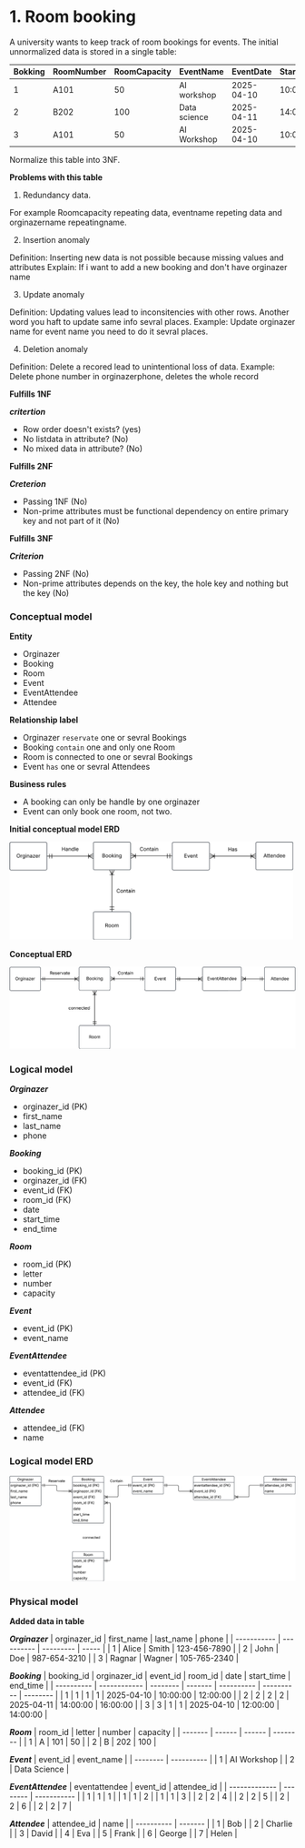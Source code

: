  # 1. Room booking
 
 A university wants to keep track of room bookings for events. The initial unnormalized data is stored in a single table:


|Bokking|RoomNumber|RoomCapacity|EventName   |EventDate |StartTime|EndTime|OrginazerName|OrginazerPhone|Attandee              |
|------ |----------|------------|---------   |--------- |---------|-------|-------------|--------------|--------              |
|  1    | A101     | 50         |AI workshop |2025-04-10|10:00    |12:00  |Alice Smith  | 123-456-78900|Bob,Charlie,David     |
|  2    | B202     | 100        |Data science|2025-04-11|14:00    |16:00  |John Doe     | 987-654-3210 |Eva,Frank,George,Helen|
|  3    | A101     | 50         |AI Workshop |2025-04-10|10:00    |12:00  |Alice Smith  | 123-456-78900|Charlie, David        |


Normalize this table into 3NF.


**Problems with this table**

1) Redundancy data. 

For example Roomcapacity repeating data, eventname repeting data and orginazername repeatingname.

2) Insertion anomaly

Definition: Inserting new data is not possible because missing values and attributes
Explain: If i want to add a new booking and don't have orginazer name

3) Update anomaly

Definition: Updating values lead to inconsitencies with other rows. Another word you haft to update same info sevral places.
Example: Update orginazer name for event name you need to do it sevral places.

4) Deletion anomaly

Definition: Delete a recored lead to unintentional loss of data.
Example: Delete phone number in orginazerphone, deletes the whole record


**Fulfills 1NF**

***critertion***
- Row order doesn't exists?   (yes)
- No listdata in attribute?   (No)
- No mixed data in attribute? (No)

**Fulfills 2NF**

***Creterion***
- Passing 1NF (No)
- Non-prime attributes must be functional dependency on entire  primary key and not part of it (No)

**Fulfills 3NF**

***Criterion***
- Passing 2NF (No)
- Non-prime attributes depends on the key, the hole key and nothing but the key (No) 


### Conceptual model
**Entity**

- Orginazer
- Booking
- Room
- Event
- EventAttendee
- Attendee

**Relationship label**

- Orginazer `reservate` one or sevral Bookings
- Booking `contain` one and only one Room
- Room is connected to one or sevral Bookings
- Event `has` one or sevral Attendees 

**Business rules**

- A booking can only be handle by one orginazer
- Event can only book one room, not two.

**Initial conceptual model ERD**

<img src = "../../assets/room_initial_conceptual_model_erd.png"
width=500>

**Conceptual ERD**

<img src = "../../assets/room_conceptual_erd.png">

### Logical model

***Orginazer***
- orginazer_id (PK)
- first_name
- last_name
- phone


***Booking***
- booking_id (PK)
- orginazer_id (FK)
- event_id (FK)
- room_id (FK)
- date
- start_time
- end_time


***Room***
- room_id (PK)
- letter
- number
- capacity



***Event***
- event_id (PK)
- event_name



***EventAttendee***
- eventattendee_id (PK)
- event_id (FK)
- attendee_id (FK)



***Attendee***
- attendee_id (FK)
- name

### Logical model ERD

<img src = "../../assets/room_logical_erd.png">

### Physical model

**Added data in table**

***Orginazer***
| orginazer_id | first_name | last_name | phone        |
| -----------  | ---------- | --------- | -----        | 
| 1            | Alice      | Smith     | 123-456-7890 |
| 2            | John       | Doe       | 987-654-3210 |
| 3            | Ragnar     | Wagner    | 105-765-2340 |


***Booking***
| booking_id | orginazer_id | event_id | room_id | date       | start_time | end_time |
| ---------- | ------------ | -------- | ------- | ---------- | ---------- | -------- |
| 1          | 1            | 1        | 1       | 2025-04-10 | 10:00:00   | 12:00:00 |
| 2          | 2            | 2        | 2       | 2025-04-11 | 14:00:00   | 16:00:00 |
| 3          | 3            | 1        | 1       | 2025-04-10 | 12:00:00   | 14:00:00 |


***Room***
| room_id | letter | number | capacity |
| ------- | ------ | ------ | -------- |
| 1       |  A     | 101    | 50       |
| 2       |  B     | 202    | 100      |


***Event***
| event_id | event_name   |
| -------- | ----------   |
| 1        | AI Workshop  |
| 2        | Data Science |


***EventAttendee***
| eventattendee | event_id | attendee_id |
| ------------- | -------- | ----------- |
| 1             |  1       | 1           |
| 1             |  1       | 2           |
| 1             |  1       | 3           |
| 2             |  2       | 4           |
| 2             |  2       | 5           |
| 2             |  2       | 6           |
| 2             |  2       | 7           |


***Attendee***
| attendee_id | name    |
| ----------  | ------- |
| 1           | Bob     |
| 2           | Charlie |
| 3           | David   |
| 4           | Eva     |
| 5           | Frank   |
| 6           | George  |
| 7           | Helen   |

